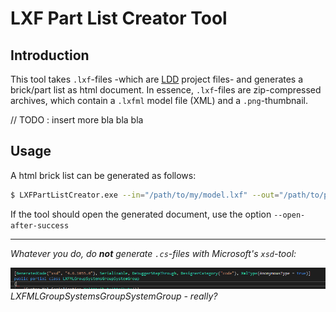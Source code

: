 # LXF Part List Creator Tool

## Introduction

This tool takes `.lxf`-files -which are [LDD](http://ldd.lego.com) project files- and generates a brick/part list as html document.
In essence, `.lxf`-files are zip-compressed archives, which contain a `.lxfml` model file (XML) and a `.png`-thumbnail.


// TODO : insert more bla bla bla

## Usage

A html brick list can be generated as follows:
```bash
$ LXFPartListCreator.exe --in="/path/to/my/model.lxf" --out="/path/to/partlist.html"
```
If the tool should open the generated document, use the option `--open-after-success`

---
_Whatever you do, do **not** generate `.cs`-files with Microsoft's `xsd`-tool:_


![](docs/auto-gen.png)
_LXFMLGroupSystemsGroupSystemGroup - really?_
